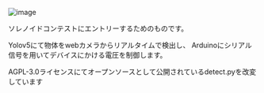 ![image](https://github.com/asasakk/ObjectDetectionArduinoController/assets/53592756/d16b62ba-570e-44ca-bd37-6924d2c4d978)




ソレノイドコンテストにエントリーするためのものです。

Yolov5にて物体をwebカメラからリアルタイムで検出し、
Arduinoにシリアル信号を用いてデバイスにかける電圧を制御します。

AGPL-3.0ライセンスにてオープンソースとして公開されているdetect.pyを改変しています
